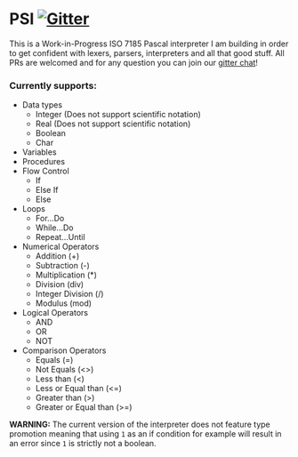 # PSI [![Gitter](https://badges.gitter.im/pascal-psi/community.svg)](https://gitter.im/pascal-psi/community?utm_source=badge&utm_medium=badge&utm_campaign=pr-badge)
This is a Work-in-Progress ISO 7185 Pascal interpreter I am building in order to get confident with lexers, parsers, interpreters and all that good stuff. All PRs are welcomed and for any question you can join our [gitter chat](https://gitter.im/pascal-psi/community)!

### Currently supports:
* Data types
  * Integer (Does not support scientific notation)
  * Real (Does not support scientific notation)
  * Boolean
  * Char
* Variables
* Procedures
* Flow Control
  * If
  * Else If
  * Else
* Loops
  * For...Do
  * While...Do
  * Repeat...Until
* Numerical Operators
  * Addition (+)
  * Subtraction (-)
  * Multiplication (*)
  * Division (div)
  * Integer Division (/)
  * Modulus (mod)
* Logical Operators
  * AND
  * OR
  * NOT
* Comparison Operators
  * Equals (=)
  * Not Equals (<>)
  * Less than (<)
  * Less or Equal than (<=)
  * Greater than (>)
  * Greater or Equal than (>=)

**WARNING:** The current version of the interpreter does not feature type promotion meaning that using `1` as an if condition for example will result in an error since `1` is strictly not a boolean.
